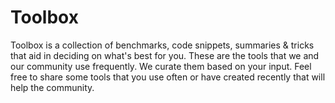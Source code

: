 # Toolbox

Toolbox is a collection of benchmarks, code snippets, summaries & tricks that aid in deciding on what's best for you. These are the tools that we and our community use frequently. We curate them based on your input. Feel free to share some tools that you use often or have created recently that will help the community.